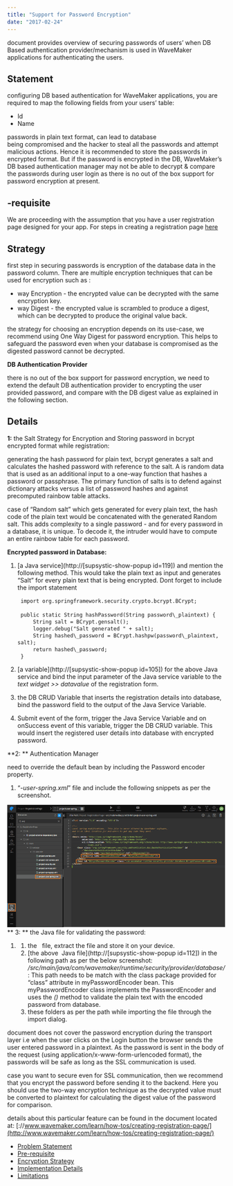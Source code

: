 ```yaml
---
title: "Support for Password Encryption"
date: "2017-02-24"
---
```


document provides overview of securing passwords of users’ when DB Based authentication provider/mechanism is used in WaveMaker applications for authenticating the users.

## Statement

configuring DB based authentication for WaveMaker applications, you are required to map the following fields from your users’ table:

- Id
- Name

passwords in plain text format, can lead to database being compromised and the hacker to steal all the passwords and attempt malicious actions. Hence it is recommended to store the passwords in encrypted format. But if the password is encrypted in the DB, WaveMaker’s DB based authentication manager may not be able to decrypt & compare the passwords during user login as there is no out of the box support for password encryption at present.

## \-requisite

We are proceeding with the assumption that you have a user registration page designed for your app. For steps in creating a registration page [here](/learn/how-tos/creating-registration-page/)

## Strategy

first step in securing passwords is encryption of the database data in the password column. There are multiple encryption techniques that can be used for encryption such as :

- way Encryption - the encrypted value can be decrypted with the same encryption key.
- way Digest - the encrypted value is scrambled to produce a digest, which can be decrypted to produce the original value back.

the strategy for choosing an encryption depends on its use-case, we recommend using One Way Digest for password encryption. This helps to safeguard the password even when your database is compromised as the digested password cannot be decrypted.

**DB Authentication Provider**

there is no out of the box support for password encryption, we need to extend the default DB authentication provider to encrypting the user provided password, and compare with the DB digest value as explained in the following section.

## Details

**1:** the Salt Strategy for Encryption and Storing password in bcrypt encrypted format while registration:

generating the hash password for plain text, bcrypt generates a salt and calculates the hashed password with reference to the salt. A is random data that is used as an additional input to a one-way function that hashes a password or passphrase. The primary function of salts is to defend against dictionary attacks versus a list of password hashes and against precomputed rainbow table attacks.

case of “Random salt” which gets generated for every plain text, the hash code of the plain text would be concatenated with the generated Random salt. This adds complexity to a single password - and for every password in a database, it is unique. To decode it, the intruder would have to compute an entire rainbow table for each password.

**Encrypted password in Database:**

1. [a Java service](http://[supsystic-show-popup id=119]) and mention the following method. This would take the plain text as input and generates “Salt” for every plain text that is being encrypted. Dont forget to include the import statement
    
        import org.springframework.security.crypto.bcrypt.BCrypt;
    
        public static String hashPassword(String password\_plaintext) {
            String salt = BCrypt.gensalt();
            logger.debug("Salt generated " + salt);
            String hashed\_password = BCrypt.hashpw(password\_plaintext, salt);
            return hashed\_password;
        }
    
2. [a variable](http://[supsystic-show-popup id=105]) for the above Java service and bind the input parameter of the Java service variable to the _text widget >> datavalue_ of the registration form.
3. the DB CRUD Variable that inserts the registration details into database, bind the password field to the output of the Java Service Variable.
4. Submit event of the form, trigger the Java Service Variable and on onSuccess event of this variable, trigger the DB CRUD variable. This would insert the registered user details into database with encrypted password.

**2: ** Authentication Manager

need to override the default bean by including the Password encoder property.

1. “_\-user-spring.xml_” file and include the following snippets as per the screenshot.
    
    <beans xmlns="http://www.springframework.org/schema/beans"
    		xmlns:xsi="http://www.w3.org/2001/XMLSchema-instance"
    		xsi:schemaLocation="http://www.springframework.org/schema/beans http://www.springframework.org/schema/beans/spring-beans.xsd">
        <bean class="org.springframework.security.authentication.dao.DaoAuthenticationProvider" id="databaseAuthenticationProvider">
            <property name="userDetailsService" ref="jdbcDaoImpl"/>
            <property name="passwordEncoder" ref="myPasswordEncoder"/>
        </bean>
         <bean id="myPasswordEncoder" class="com.wavemaker.runtime.security.provider.database.MyPasswordEncoder"/>
    </beans>
    

[![](../assets/encrypt_pwd_xml.png)](../assets/encrypt_pwd_xml.png) ** 3: ** the Java file for validating the password:

1. 1. the  [](https://www.wavemaker.com../assets/BCryptPasswordEncoder-1.zip) file, extract the file and store it on your device.
    2. [the above  Java file](http://[supsystic-show-popup id=112]) in the following path as per the below screenshot: _/src/main/java/com/wavemaker/runtime/security/provider/database/_ : This path needs to be match with the class package provided for “class” attribute in myPasswordEncoder bean. This myPasswordEncoder class implements the PasswordEncoder and uses the _()_ method to validate the plain text with the encoded password from database.
    3. these folders as per the path while importing the file through the import dialog.

document does not cover the password encryption during the transport layer i.e when the user clicks on the Login button the browser sends the user entered password in a plaintext. As the password is sent in the body of the request (using application/x-www-form-urlencoded format), the passwords will be safe as long as the SSL communication is used.

case you want to secure even for SSL communication, then we recommend that you encrypt the password before sending it to the backend. Here you should use the two-way encryption technique as the decrypted value must be converted to plaintext for calculating the digest value of the password for comparison.

details about this particular feature can be found in the document located at: [://www.wavemaker.com/learn/how-tos/creating-registration-page/](http://www.wavemaker.com/learn/how-tos/creating-registration-page/)

- [Problem Statement](#problem)
- [Pre-requisite](#pre-req)
- [Encryption Strategy](#strategy)
- [Implementation Details](#implementation)
- [Limitations](#limitations)
